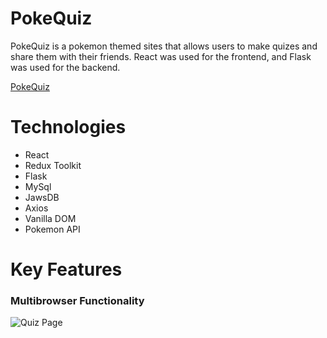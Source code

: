 # PokeQuiz 

PokeQuiz is a pokemon themed sites that allows users to make quizes and share them with their friends. React was used for the frontend, and Flask was used for the backend. 

[PokeQuiz](https://pokequiz1.herokuapp.com/)

# Technologies  

* React
* Redux Toolkit
* Flask
* MySql
* JawsDB
* Axios
* Vanilla DOM
* Pokemon API

# Key Features  

### Multibrowser Functionality 

![Quiz Page](https://media.giphy.com/media/tsEdNx3xmHARkDBTqf/giphy.gif)




